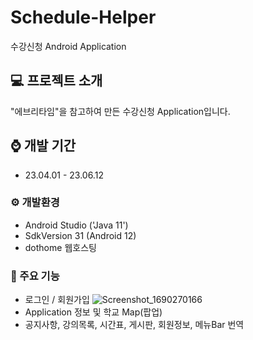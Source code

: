 # Schedule-Helper
수강신청 Android Application

## 💻 프로젝트 소개
"에브리타임"을 참고하여 만든 수강신청 Application입니다.

## ⌚ 개발 기간
- 23.04.01 - 23.06.12

### ⚙️ 개발환경
- Android Studio ('Java 11')
- SdkVersion 31 (Android 12)
- dothome 웹호스팅

### 📲 주요 기능
- 로그인 / 회원가입
  ![Screenshot_1690270166](https://github.com/LeeeJiHeon/Schedule-Helper/assets/79850216/b9b13a59-8771-48d4-a0e2-9a057037166d)
- Application 정보 및 학교 Map(팝업)
- 공지사항, 강의목록, 시간표, 게시판, 회원정보, 메뉴Bar 번역
